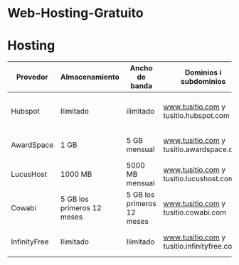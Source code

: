 # Web-Hosting-Gratuito
# Hosting
| Provedor  | Almacenamiento | Ancho de banda | Dominios i subdominios | Certificado SSL | Publicidad | Otras caracteristicas |
|-----------|----------------|----------------|------------------------|-----------------|------------|-----------------------|
| Hubspot   | Ilimitado      | ilimitado| www.tusitio.com y tusitio.hubspot.com|Standard|Cursos para crear campañas publicitarias|
| AwardSpace| 1 GB   |5 GB mensual|www.tusitio.com y tusitio.awardspace.com |Gratis por Let's Encrypt|No tiene publicidad|
|LucusHost |1000 MB  | 5000 MB mensual|www.tusitio.com y tusitio.lucushost.com| Gratis por Let's Encrypt|No tiene publicidad|
| Cowabi | 5 GB los primeros 12 meses |5 GB los primeros 12 meses|www.tusitio.com y tusitio.cowabi.com|Gratis por Let's Encrypt|No tiene publicidad|
| InfinityFree| Ilimitado | Ilimitado|www.tusitio.com y tusitio.infinityfree.com|Gratis por Let's Encrypt|No tiene publicidad|
